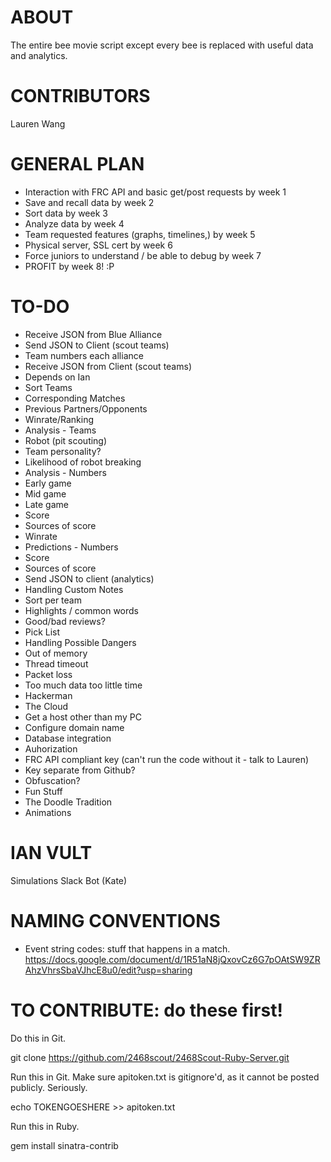 # ABOUT
The entire bee movie script except every bee is replaced with useful data and analytics.

# CONTRIBUTORS
Lauren Wang

# GENERAL PLAN
* Interaction with FRC API and basic get/post requests by week 1
* Save and recall data by week 2
* Sort data by week 3
* Analyze data by week 4
* Team requested features (graphs, timelines,) by week 5
* Physical server, SSL cert by week 6
* Force juniors to understand / be able to debug by week 7
* PROFIT by week 8! :P

# TO-DO
* Receive JSON from Blue Alliance
* Send JSON to Client (scout teams)
 * Team numbers each alliance
* Receive JSON from Client (scout teams)
 * Depends on Ian
* Sort Teams
 * Corresponding Matches
 * Previous Partners/Opponents
 * Winrate/Ranking
* Analysis - Teams
 * Robot (pit scouting)
 * Team personality?
 * Likelihood of robot breaking
* Analysis - Numbers
 * Early game
 * Mid game
 * Late game
 * Score
 * Sources of score
 * Winrate
* Predictions - Numbers
 * Score
 * Sources of score
* Send JSON to client (analytics)
* Handling Custom Notes
 * Sort per team
 * Highlights / common words
 * Good/bad reviews?
* Pick List
* Handling Possible Dangers
 * Out of memory
 * Thread timeout
 * Packet loss
 * Too much data too little time
 * Hackerman
* The Cloud
 * Get a host other than my PC
 * Configure domain name
 * Database integration
* Auhorization
 * FRC API compliant key (can't run the code without it - talk to Lauren)
 * Key separate from Github?
 * Obfuscation?
* Fun Stuff
 * The Doodle Tradition
 * Animations

# IAN VULT
Simulations
Slack Bot (Kate)

# NAMING CONVENTIONS
* Event string codes: stuff that happens in a match. https://docs.google.com/document/d/1R51aN8jQxovCz6G7pOAtSW9ZRAhzVhrsSbaVJhcE8u0/edit?usp=sharing

# TO CONTRIBUTE: do these first!
Do this in Git.

git clone https://github.com/2468scout/2468Scout-Ruby-Server.git

Run this in Git. Make sure apitoken.txt is gitignore'd, as it cannot be posted publicly. Seriously.

echo TOKENGOESHERE >> apitoken.txt

Run this in Ruby.

gem install sinatra-contrib